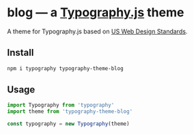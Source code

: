 # blog — a [Typography.js](https://github.com/kyleamathews/typography.js) theme

A theme for Typography.js based on [US Web Design Standards](https://github.com/KyleAMathews/typography.js/tree/master/packages/typography-theme-us-web-design-standards).

## Install

```bash
npm i typography typography-theme-blog
```

## Usage

```javascript
import Typography from 'typography'
import theme from 'typography-theme-blog'

const typography = new Typography(theme)
```

